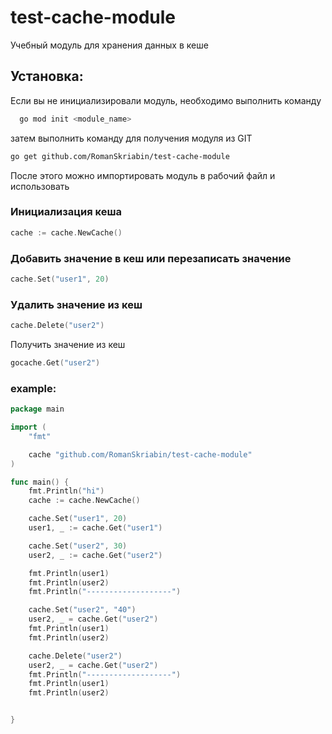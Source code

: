# test-cache-module
Учебный модуль для хранения данных в кеше

## Установка:
Если вы не инициализировали модуль, необходимо выполнить команду

```bash
  go mod init <module_name> 
```

затем выполнить команду для получения модуля из GIT

```bash
go get github.com/RomanSkriabin/test-cache-module
```

После этого можно импортировать модуль в рабочий файл и использовать

### Инициализация кеша

```go
cache := cache.NewCache()
```

### Добавить значение в кеш или перезаписать значение
```go
cache.Set("user1", 20)
```

### Удалить значение из кеш
```go
cache.Delete("user2")
```

Получить значение из кеш
```go
gocache.Get("user2")
```


### example:

```go
package main

import (
	"fmt"

	cache "github.com/RomanSkriabin/test-cache-module"
)

func main() {
	fmt.Println("hi")
	cache := cache.NewCache()

	cache.Set("user1", 20)
	user1, _ := cache.Get("user1")

	cache.Set("user2", 30)
	user2, _ := cache.Get("user2")

	fmt.Println(user1)
	fmt.Println(user2)
	fmt.Println("-------------------")

	cache.Set("user2", "40")
	user2, _ = cache.Get("user2")
	fmt.Println(user1)
	fmt.Println(user2)

	cache.Delete("user2")
	user2, _ = cache.Get("user2")
	fmt.Println("-------------------")
	fmt.Println(user1)
	fmt.Println(user2)


}

```
